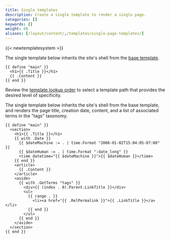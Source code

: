 ```yaml
---
title: Single templates
description: Create a single template to render a single page.
categories: []
keywords: []
weight: 60
aliases: [/layout/content/,/templates/single-page-templates/]
---
```


{{< newtemplatesystem >}}


The single template below inherits the site's shell from the [base template].

[base template]: /templates/types/

```go-html-template {file="layouts/_default/single.html"}
{{ define "main" }}
  <h1>{{ .Title }}</h1>
  {{ .Content }}
{{ end }}
```

Review the [template lookup order] to select a template path that provides the desired level of specificity.

[template lookup order]: /templates/lookup-order/#single-templates

The single template below inherits the site's shell from the base template, and renders the page title, creation date, content, and a list of associated terms in the "tags" taxonomy.

```go-html-template {file="layouts/_default/single.html"}
{{ define "main" }}
  <section>
    <h1>{{ .Title }}</h1>
    {{ with .Date }}
      {{ $dateMachine := . | time.Format "2006-01-02T15:04:05-07:00" }}
      {{ $dateHuman := . | time.Format ":date_long" }}
      <time datetime="{{ $dateMachine }}">{{ $dateHuman }}</time>
    {{ end }}
    <article>
      {{ .Content }}
    </article>
    <aside>
      {{ with .GetTerms "tags" }}
        <div>{{ (index . 0).Parent.LinkTitle }}</div>
        <ul>
          {{ range . }}
            <li><a href="{{ .RelPermalink }}">{{ .LinkTitle }}</a></li>
          {{ end }}
        </ul>
      {{ end }}
    </aside>
  </section>
{{ end }}
```
